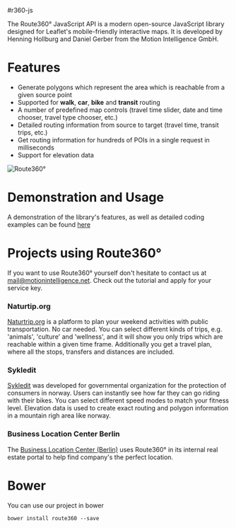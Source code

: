 #r360-js

The Route360° JavaScript API is a modern open-source JavaScript library designed for Leaflet's mobile-friendly interactive maps. It is developed by Henning Hollburg and Daniel Gerber from the Motion Intelligence GmbH. 
# Features

* Generate polygons which represent the area which is reachable from a given source point
* Supported for **walk**, **car**, **bike** and **transit** routing
* A number of predefined map controls (travel time slider, date and time chooser, travel type chooser, etc.)
* Detailed routing information from source to target (travel time, transit trips, etc.)
* Get routing information for hundreds of POIs in a single request in milliseconds
* Support for elevation data

<img src="http://i1284.photobucket.com/albums/a576/gerbsen/gif_zps7710423c.gif" alt="Route360°" />

# Demonstration and Usage
A demonstration of the library's features, as well as detailed coding examples can be found [here](http://developers.route360.net)

# Projects using Route360°
If you want to use Route360° yourself don't hesitate to contact us at [mail@motionintelligence.net](mailto:mail@motionintelligence.net). Check out the tutorial and apply for your service key. 

### Naturtip.org
[Naturtrip.org](http://naturtrip.org) is a platform to plan your weekend activities with public transportation. No car needed. You can select different kinds of trips, e.g. 'animals', 'culture' and 'wellness', and it will show you only trips which are reachable within a given time frame. Additionally you get a travel plan, where all the stops, transfers and distances are included.

### Sykledit
[Sykledit](http://www.forbrukerradet.no/tips-og-r%C3%A5d/sykle-dit;jsessionid=618DC2DB1DB2D79DA8C2185EA1827995) was developed for governmental organization for the protection of consumers in norway. Users can instantly see how far they can go riding with their bikes. You can select different speed modes to match your fitness level. Elevation data is used to create exact routing and polygon information in a mountain righ area like norway.

### Business Location Center Berlin
The [Business Location Center (Berlin)](http://www.businesslocationcenter.de/de) uses Route360° in its internal real estate portal to help find company's the perfect location.

# Bower
You can use our project in bower

    bower install route360 --save
